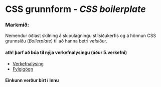 # CSS grunnform - _CSS boilerplate_

### Markmið:
Nemendur öðlast skilning á skipulagningu stílsíðukerfis og á hönnun CSS grunnsíðu (_Boilerplate_)  til að hanna betri vefsíður.

#### ath! þarf að búa til nýja verkefnalýsingu (áður 5.verkefni)

* [Verkefnalýsing]()
* [Fylgigögn](https://github.com/vefhonnun/21H/tree/main/S%C3%BDnid%C3%A6mi/V-1)

#### Einkunn verður birt í Innu

